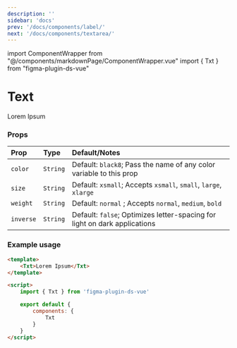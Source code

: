 ```yaml
---
description: ''
sidebar: 'docs'
prev: '/docs/components/label/'
next: '/docs/components/textarea/'
---
```


import ComponentWrapper from "@/components/markdownPage/ComponentWrapper.vue"
import { Txt } from "figma-plugin-ds-vue"

# Text

<ComponentWrapper>
<Txt>Lorem Ipsum</Txt>
</ComponentWrapper>

### Props

| Prop      | Type     | Default/Notes                                                             |
| :-------- | :------- | :------------------------------------------------------------------------ |
| `color`   | `String` | Default: `black8`; Pass the name of any color variable to this prop       |
| `size`    | `String` | Default: `xsmall`; Accepts `xsmall`, `small`, `large`, `xlarge`           |
| `weight`  | `String` | Default: `normal` ; Accepts `normal`, `medium`, `bold`                    |
| `inverse` | `String` | Default: `false`; Optimizes letter-spacing for light on dark applications |

### Example usage

```html
<template>
	<Txt>Lorem Ipsum</Txt>
</template>

<script>
	import { Txt } from 'figma-plugin-ds-vue'

	export default {
		components: {
			Txt
		}
	}
</script>
```

